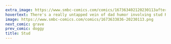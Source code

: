 ```yaml
---
extra_image: https://www.smbc-comics.com/comics/167363402120230113after.png
hovertext: There's a really untapped vein of dad humor involving stud REMOVERS, given to your spouse shortly before you leave.
image: https://www.smbc-comics.com/comics/1673633836-20230113.png
next_comic: grave
prev_comic: doggy
title: Stud
---
```


